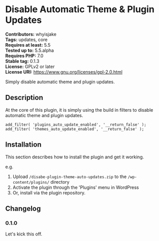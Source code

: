 # Disable Automatic Theme & Plugin Updates #
**Contributors:** whyisjake  
**Tags:** updates, core  
**Requires at least:** 5.5  
**Tested up to:** 5.5.alpha  
**Requires PHP:** 7.0  
**Stable tag:** 0.1.3  
**License:** GPLv2 or later  
**License URI:** https://www.gnu.org/licenses/gpl-2.0.html  

Simply disable automatic theme and plugin updates.

## Description ##

At the core of this plugin, it is simply using the build in filters to disable automatic theme and plugin updates.

```
add_filter( 'plugins_auto_update_enabled', '__return_false' );
add_filter( 'themes_auto_update_enabled', '__return_false' );
```

## Installation ##

This section describes how to install the plugin and get it working.

e.g.

1. Upload `/disabe-plugin-theme-auto-updates.zip` to the `/wp-content/plugins/` directory
1. Activate the plugin through the 'Plugins' menu in WordPress
1. Or, install via the plugin repository.

## Changelog ##

### 0.1.0 ###
Let's kick this off.